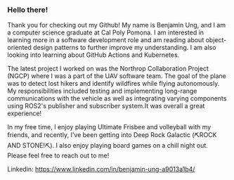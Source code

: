 ### Hello there! 

Thank you for checking out my Github! My name is Benjamin Ung, and I am a computer science graduate at Cal Poly Pomona. I am interested in learning more in a software development role and am reading about object-oriented design patterns to further improve my understanding. I am also looking into learning about GitHub Actions and Kubernetes. 

The latest project I worked on was the Northrop Collaboration Project (NGCP) where I was a part of the UAV software team. The goal of the plane was to detect lost hikers and identify wildfires while flying autonomously. My responsibilities included testing and implementing long-range communications with the vehicle as well as integrating varying components using ROS2's publisher and subscriber system.It was overall a great experience!

In my free time, I enjoy playing Ultimate Frisbee and volleyball with my friends, and recently, I've been getting into Deep Rock Galactic (⛏ROCK AND STONE!⛏). I also enjoy playing board games on a chill night out. Please feel free to reach out to me!

Linkedin: https://www.linkedin.com/in/benjamin-ung-a9013a1b4/


<!--
**Benjamin-Ung/Benjamin-Ung** is a ✨ _special_ ✨ repository because its `README.md` (this file) appears on your GitHub profile.

Here are some ideas to get you started:

- 🔭 I’m currently working on ...
- 🌱 I’m currently learning ...
- 👯 I’m looking to collaborate on ...
- 🤔 I’m looking for help with ...
- 💬 Ask me about ...
- 📫 How to reach me: ...
- 😄 Pronouns: ...
- ⚡ Fun fact: ...
-->
